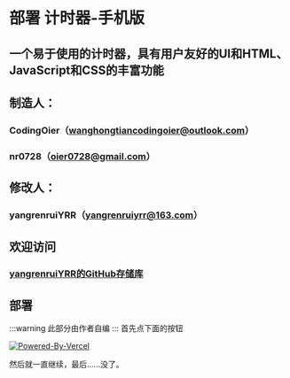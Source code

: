 # 部署 计时器-手机版
## **一个易于使用的计时器，具有用户友好的UI和HTML、JavaScript和CSS的丰富功能**
## 制造人：
### CodingOier（[wanghongtiancodingoier@outlook.com](mailto:wanghongtiancodingoier@outlook.com)）
### nr0728（[oier0728@gmail.com](mailto:oier0728@gmail.com)）
## 修改人：
### yangrenruiYRR（[yangrenruiyrr@163.com](mailto:yangrenruiyrr@163.com)）
## 欢迎访问
### [yangrenruiYRR的GitHub存储库](https://github.com/yangrenruiyrr/timer)
## 部署
:::warning
此部分由作者自编
:::
首先点下面的按钮

[![Powered-By-Vercel](/Powered-By-Vercel.png)](https://vercel.com/new/yangrenruiyrrs-projects/clone?repository-url=https%3A%2F%2Fgithub.com%2Fyangrenruiyrr%2Ftimer-mobile)

然后就一直继续，最后……没了。